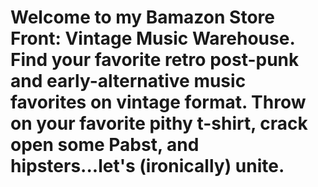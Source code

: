 # Welcome to my Bamazon Store Front: Vintage Music Warehouse.  Find your favorite retro post-punk and early-alternative music favorites on vintage format.  Throw on your favorite pithy t-shirt, crack open some Pabst, and hipsters...let's (ironically) unite. 

